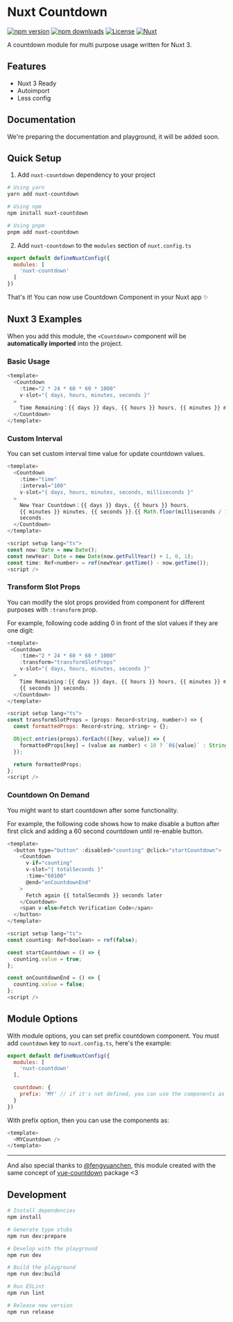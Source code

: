<!--
Get your module up and running quickly.

Find and replace all on all files (CMD+SHIFT+F):
- Name: Nuxt Countdown
- Package name: nuxt-countdown
- Description: Countdown component for Nuxt 3.
-->

# Nuxt Countdown

[![npm version][npm-version-src]][npm-version-href]
[![npm downloads][npm-downloads-src]][npm-downloads-href]
[![License][license-src]][license-href]
[![Nuxt][nuxt-src]][nuxt-href]

A countdown module for multi purpose usage written for Nuxt 3.

<!-- - [✨ &nbsp;Release Notes](/CHANGELOG.md) -->
<!-- - [🏀 Online playground](https://stackblitz.com/github/your-org/nuxt-countdown?file=playground%2Fapp.vue) -->
<!-- - [📖 &nbsp;Documentation](https://example.com) -->

## Features

<!-- Highlight some of the features your module provide here -->
- Nuxt 3 Ready
- Autoimport
- Less config

## Documentation

We're preparing the documentation and playground, it will be added soon.

## Quick Setup

1. Add `nuxt-countdown` dependency to your project

```bash
# Using yarn
yarn add nuxt-countdown

# Using npm
npm install nuxt-countdown

# Using pnpm
pnpm add nuxt-countdown
```

2. Add `nuxt-countdown` to the `modules` section of `nuxt.config.ts`

```js
export default defineNuxtConfig({
  modules: [
    'nuxt-countdown'
  ]
})
```

That's it! You can now use Countdown Component in your Nuxt app ✨

## Nuxt 3 Examples

When you add this module, the ```<Countdown>``` component will be **automatically imported** into the project.

### Basic Usage


```js
<template>
  <Countdown
    :time="2 * 24 * 60 * 60 * 1000"
    v-slot="{ days, hours, minutes, seconds }"
  >
    Time Remaining：{{ days }} days, {{ hours }} hours, {{ minutes }} minutes, {{ seconds }} seconds.
  </Countdown>
</template>
```

### Custom Interval

You can set custom interval time value for update countdown values.

```js
<template>
  <Countdown
    :time="time"
    :interval="100"
    v-slot="{ days, hours, minutes, seconds, milliseconds }"
  >
    New Year Countdown：{{ days }} days, {{ hours }} hours,
    {{ minutes }} minutes, {{ seconds }}.{{ Math.floor(milliseconds / 100) }}
    seconds.
  </Countdown>
</template>

<script setup lang="ts">
const now: Date = new Date();
const newYear: Date = new Date(now.getFullYear() + 1, 0, 1);
const time: Ref<number> = ref(newYear.getTime() - now.getTime());
<script />
```

### Transform Slot Props

You can modify the slot props provided from component for different purposes with ```:transform``` prop. 

For example, following code adding 0 in front of the slot values if they are one digit:

```js
<template>
 <Countdown
    :time="2 * 24 * 60 * 60 * 1000"
    :transform="transformSlotProps"
    v-slot="{ days, hours, minutes, seconds }"
  >
    Time Remaining：{{ days }} days, {{ hours }} hours, {{ minutes }} minutes,
    {{ seconds }} seconds.
  </Countdown>
</template>

<script setup lang="ts">
const transformSlotProps = (props: Record<string, number>) => {
  const formattedProps: Record<string, string> = {};

  Object.entries(props).forEach(([key, value]) => {
    formattedProps[key] = (value as number) < 10 ? `0${value}` : String(value);
  });

  return formattedProps;
};
<script />
```

### Countdown On Demand

You might want to start countdown after some functionality. 

For example, the following code shows how to make disable a button after first click and adding a 60 second countdown until re-enable button. 

```js
<template>
  <button type="button" :disabled="counting" @click="startCountdown">
    <Countdown
      v-if="counting"
      v-slot="{ totalSeconds }"
      :time="60100" 
      @end="onCountdownEnd"
    >
      Fetch again {{ totalSeconds }} seconds later
    </Countdown>
    <span v-else>Fetch Verification Code</span>
  </button>
</template>

<script setup lang="ts">
const counting: Ref<boolean> = ref(false);

const startCountdown = () => {
  counting.value = true;
};

const onCountdownEnd = () => {
  counting.value = false;
};
<script />
```


## Module Options

With module options, you can set prefix countdown component. You must add `countdown` key to `nuxt.config.ts`, here's the example:

```js
export default defineNuxtConfig({
  modules: [
    'nuxt-countdown'
  ],

  countdown: {
    prefix: 'MY' // if it's not defined, you can use the components as shown as in the docs. 
  }
})
```

With prefix option, then you can use the components as:

```js
<template>
  <MYCountdown />
</template>
```

---

And also special thanks to [@fengyuanchen](https://github.com/fengyuanchen), this module created with the same concept of [vue-countdown](https://github.com/fengyuanchen/vue-countdown) package <3 

## Development

```bash
# Install dependencies
npm install

# Generate type stubs
npm run dev:prepare

# Develop with the playground
npm run dev

# Build the playground
npm run dev:build

# Run ESLint
npm run lint

# Release new version
npm run release
```

<!-- Badges -->
[npm-version-src]: https://img.shields.io/npm/v/nuxt-countdown/latest.svg?style=flat&colorA=020420&colorB=00DC82
[npm-version-href]: https://npmjs.com/package/nuxt-countdown

[npm-downloads-src]: https://img.shields.io/npm/dm/nuxt-countdown.svg?style=flat&colorA=020420&colorB=00DC82
[npm-downloads-href]: https://npmjs.com/package/nuxt-countdown

[license-src]: https://img.shields.io/npm/l/nuxt-countdown.svg?style=flat&colorA=020420&colorB=00DC82
[license-href]: https://npmjs.com/package/nuxt-countdown

[nuxt-src]: https://img.shields.io/badge/Nuxt-020420?logo=nuxt.js
[nuxt-href]: https://nuxt.com
